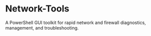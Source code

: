 # Network-Tools
A PowerShell GUI toolkit for rapid network and firewall diagnostics, management, and troubleshooting.
